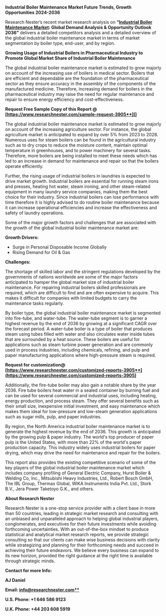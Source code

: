 ﻿**Industrial Boiler Maintenance Market Future Trends, Growth Opportunities 2024-2036**

Research Nester’s recent market research analysis on **“[Industrial Boiler Maintenance Market](https://www.researchnester.com/reports/industrial-boiler-maintenance-market/3905): Global Demand Analysis & Opportunity Outlook 2036”** delivers a detailed competitors analysis and a detailed overview of the global industrial boiler maintenance market in terms of market segmentation by boiler type, end-user, and by region. 

**Growing Usage of Industrial Boilers in Pharmaceutical Industry to Promote Global Market Share of Industrial Boiler Maintenance** 

The global industrial boiler maintenance market is estimated to grow majorly on account of the increasing use of boilers in medical sector. Boilers that are efficient and dependable are the foundation of the pharmaceutical sector as they ensure accuracy in the assembly of the components of the manufactured medicine. Therefore, increasing demand for boilers in the pharmaceutical industry may raise the need for regular maintenance and repair to ensure energy efficiency and cost-effectiveness.

<a name="_hlk168911023"></a><a name="_hlk168911453"></a>**Request Free Sample Copy of this Report @ [https://www.researchnester.com/sample-request-3905**]()**

The global industrial boiler maintenance market is estimated to grow majorly on account of the increasing agriculture sector. For instance, the global agriculture market is anticipated to expand by over 5% from 2023 to 2028. Numerous uses for steam boilers can be found in the agricultural industry such as to dry crops to reduce the moisture content, maintain optimal temperature in greenhouses, and to power machinery for several tasks. Therefore, more boilers are being installed to meet these needs which has led to an increase in demand for maintenance and repair so that the boilers operate efficiently.

Further, the rising usage of industrial boilers in laundries is expected to drive market growth. Industrial boilers are essential for running steam irons and presses, heating hot water, steam ironing, and other steam-related equipment in many laundry service companies, making them the best choice for their industry. Since industrial boilers can lose performance with time therefore it is highly advised to do routine boiler maintenance because it can increase operational efficiencies and increase the effectiveness and safety of laundry operations.

Some of the major growth factors and challenges that are associated with the growth of the global industrial boiler maintenance market are:

**Growth Drivers:**

- Surge in Personal Disposable Income Globally
- Rising Demand for Oil & Gas

**Challenges:**

The shortage of skilled labor and the stringent regulations developed by the governments of nations worldwide are some of the major factors anticipated to hamper the global market size of industrial boiler maintenance. For repairing industrial boilers skilled professionals are required, which are difficult to find and are often expensive to acquire. This makes it difficult for companies with limited budgets to carry the maintenance tasks regularly.

By boiler type, the global industrial boiler maintenance market is segmented into fire-tube, and water-tube. The water-tube segment is to garner a highest revenue by the end of 2036 by growing at a significant CAGR over the forecast period. A water-tube boiler is a type of boiler that produces steam using tubes filled with water and also circulates water inside tubes that are surrounded by a heat source. These boilers are useful for applications such as steam turbine power generation and are commonly used in process industries, including chemicals, refining, and pulp and paper manufacturing applications where high-pressure steam is required.

**Request for customization@ [https://www.researchnester.com/customized-reports-3905**](https://www.researchnester.com/customized-reports-3905)**

Additionally, the fire-tube boiler may also gain a notable share by the year 2036. Fire tube boilers heat water in a sealed container by burning fuel and can be used for several commercial and industrial uses, including heating, energy production, and process steam. They offer several benefits such as their small size, inexpensive initial investment, and easy maintenance which makes them ideal for low-pressure and low-steam generation applications such as sugar mills, pulp, and paper industries.

By region, the North America industrial boiler maintenance market is to generate the highest revenue by the end of 2036. This growth is anticipated by the growing pulp & paper industry. The world's top producer of paper pulp is the United States, with more than 22% of the world's paper production capacity. This industry widely uses industrial boilers for paper drying, which may drive the need for maintenance and repair for the boilers.

This report also provides the existing competitive scenario of some of the key players of the global industrial boiler maintenance market which includes company profiling of General Electric Company, Hurst Boiler & Welding Co, Inc., Mitsubishi Heavy Industries, Ltd., Robert Bosch GmbH, The IBL Group, Thermax Global, WIKA Instruments India Pvt. Ltd., Stork B.V., Jera Power Taketoyo G.K., and others.

<a name="_hlk168910495"></a>**About Research Nester**

Research Nester is a one-stop service provider with a client base in more than 50 countries, leading in strategic market research and consulting with an unbiased and unparalleled approach to helping global industrial players, conglomerates, and executives for their future investments while avoiding forthcoming uncertainties. With an out-of-the-box mindset to produce statistical and analytical market research reports, we provide strategic consulting so that our clients can make wise business decisions with clarity while strategizing and planning for their forthcoming needs and succeed in achieving their future endeavors. We believe every business can expand to its new horizon, provided the right guidance at the right time is available through strategic minds.

**Contact for more Info:**

**AJ Daniel**

**Email: [info@researchnester.com**](mailto:info@researchnester.com)**

**U.S. Phone: +1 646 586 9123** 

**U.K. Phone: +44 203 608 5919**
